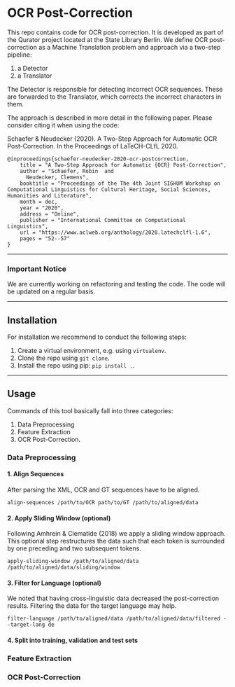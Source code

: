 # OCR Post-Correction  

This repo contains code for OCR post-correction. It is developed as part of the Qurator project located at the State Library Berlin. We define OCR post-correction as a Machine Translation problem and approach via a two-step pipeline:

1. a Detector
2. a Translator

The Detector is responsible for detecting incorrect OCR sequences. These are forwarded to the Translator, which corrects the incorrect characters in them.

The approach is described in more detail in the following paper. Please consider citing it when using the code:

Schaefer & Neudecker (2020). A Two-Step Approach for Automatic OCR Post-Correction. In the Proceedings of LaTeCH-CLfL 2020.

~~~
@inproceedings{schaefer-neudecker-2020-ocr-postcorrection,
    title = "A Two-Step Approach for Automatic {OCR} Post-Correction",
    author = "Schaefer, Robin  and
      Neudecker, Clemens",
    booktitle = "Proceedings of the The 4th Joint SIGHUM Workshop on Computational Linguistics for Cultural Heritage, Social Sciences, Humanities and Literature",
    month = dec,
    year = "2020",
    address = "Online",
    publisher = "International Committee on Computational Linguistics",
    url = "https://www.aclweb.org/anthology/2020.latechclfl-1.6",
    pages = "52--57"
}
~~~

***

### Important Notice

We are currently working on refactoring and testing the code. The code will be updated on a regular basis.

***

## Installation

For installation we recommend to conduct the following steps:

1. Create a virtual environment, e.g. using `virtualenv`.
2. Clone the repo using `git clone`.
3. Install the repo using pip: `pip install .`.

***

## Usage

Commands of this tool basically fall into three categories:

1. Data Preprocessing
2. Feature Extraction
3. OCR Post-Correction.

### Data Preprocessing

#### 1. Align Sequences

After parsing the XML, OCR and GT sequences have to be aligned.

~~~
align-sequences /path/to/OCR path/to/GT /path/to/aligned/data
~~~

#### 2. Apply Sliding Window (optional)

Following Amhrein & Clematide (2018) we apply a sliding window approach. This optional step
restructures the data such that each token is surrounded by one preceding and two subsequent tokens.

~~~
apply-sliding-window /path/to/aligned/data /path/to/aligned/data/sliding/window
~~~

#### 3. Filter for Language (optional)

We noted that having cross-linguistic data decreased the post-correction results. Filtering the data for the target language may help.

~~~
filter-language /path/to/aligned/data /path/to/aligned/data/filtered --target-lang de
~~~

#### 4. Split into training, validation and test sets

### Feature Extraction

### OCR Post-Correction

